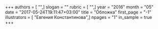 +++
authors = [ "",]
slogan = ""
rubric = [ "",]
year = "2016"
month = "05"
date = "2017-05-24T19:11:47+03:00"
title = "Обложка"
first_page = "-1"
illustrators = [ "Евгения Константинова",]
npages = "1"
in_sample = true
+++
